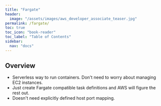 ```yaml
---
title: "Fargate"
header:
  image: "/assets/images/aws_developer_associate_teaser.jpg"
permalink: /fargate/
toc: true
toc_icon: "book-reader"
toc_label: "Table of Contents"
sidebar:
  nav: "docs"
---
```


## Overview

- Serverless way to run containers. Don't need to worry about managing EC2 instances.
- Just create Fargate compatible task definitions and AWS will figure the rest out.
- Doesn't need explicitly defined host port mapping.
